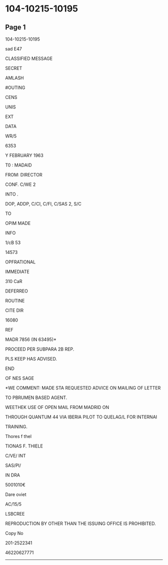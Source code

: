 # 104-10215-10195

## Page 1

104-10215-10195

sad E47

CLASSIFIED MESSAGE

SECRET

AMLASH

#OUTING

CENS

UNIS

EXT

DATA

WR/5

6353

Y FEBRUARY 1963

T0 : MADAID

FROM: DIRECTOR

CONF. C/WE 2

INTO .

DOP, ADDP, C/CI, C/FI, C/SAS 2, S/C

TO

OPIM MADE

INFO

1/cB 53

14573

OPFRATIONAL

IMMEDIATE

310 CaR

DEFERREO

ROUTINE

CITE DIR

16080

REF

MADR 7856 (IN 63495)*

PROCEED PER SUBPARA 2B REP.

PLS KEEP HAS ADVISED.

END

OF NES SAGE

*WE COMMENT: MADE STA REQUESTED ADVICE ON MAILING OF LETTER

TO PBRUMEN BASED AGENT.

WEETHEK USE OF OPEN MAIL FROM MADRID ON

THROUGH QUANTUM 44 VIA IBERIA PILOT TO QUELAG/L FOR INTERNAI

TRAINING.

Thores f thel

TIONAS F. THIELE

C/VE/ INT

SAS/PI/

IN DRA

5001010€

Dare oviet

AC/15/5

LSBCREE

REPRODUCTION BY OTHER THAN THE ISSUING OFFICE IS PROHIBITED.

Copy No

201-2522341

46220627771

---

